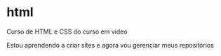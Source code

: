 # html
 Curso de HTML e CSS do curso em video

 Estou aprendendo a criar sites e agora vou gerenciar meus repositórios
